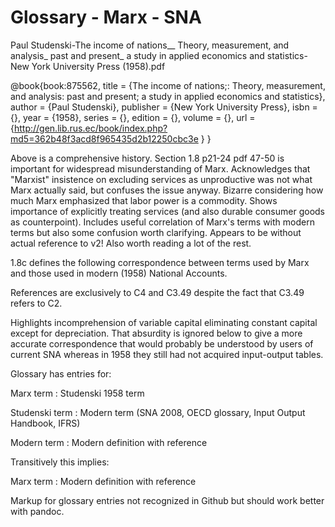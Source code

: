 # Glossary - Marx - SNA

Paul Studenski-The income of nations__ Theory, measurement, and analysis_ past and present_ a study in applied economics and statistics-New York University Press (1958).pdf

@book{book:875562, title = {The income of nations;: Theory, measurement, and analysis: past and present; a study in applied economics and statistics}, author = {Paul Studenski}, publisher = {New York University Press}, isbn = {}, year = {1958}, series = {}, edition = {}, volume = {}, url = {http://gen.lib.rus.ec/book/index.php?md5=362b48f3acd8f965435d2b12250cbc3e } }

Above is a comprehensive history. Section 1.8 p21-24 pdf 47-50 is important for widespread misunderstanding of Marx. Acknowledges that "Marxist" insistence on excluding services as unproductive was not what Marx actually said, but confuses the issue anyway. Bizarre considering how much Marx emphasized that labor power is a commodity. Shows importance of explicitly treating services (and also durable consumer goods as counterpoint). Includes useful correlation of Marx's terms with modern terms but also some confusion worth clarifying. Appears to be without actual reference to v2! Also worth reading a lot of the rest.

1.8c defines the following correspondence between terms used by Marx and those used in modern (1958) National Accounts.

References are exclusively to C4 and C3.49 despite the fact that C3.49 refers to C2.

Highlights incomprehension of variable capital eliminating constant capital except for depreciation. That absurdity  is ignored below to give a more accurate correspondence that would probably be understood by users of current SNA whereas in 1958 they still had not acquired input-output tables.

Glossary has entries for:

Marx term
:    Studenski 1958 term

Studenski term
:    Modern term (SNA 2008, OECD glossary, Input Output Handbook, IFRS)

Modern term
: Modern definition with reference

Transitively this implies:

Marx term
: Modern definition with reference

Markup for glossary entries not recognized in Github but should work better with pandoc.




